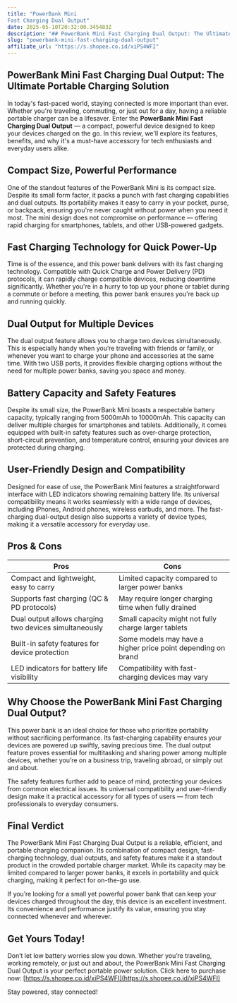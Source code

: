 ```yaml
---
title: "PowerBank Mini
Fast Charging Dual Output"
date: 2025-05-10T20:32:00.345483Z
description: "## PowerBank Mini Fast Charging Dual Output: The Ultimate Portable Charging Solution..."
slug: "powerbank-mini-fast-charging-dual-output"
affiliate_url: "https://s.shopee.co.id/xiPS4WFI"
---
```

## PowerBank Mini Fast Charging Dual Output: The Ultimate Portable Charging Solution

In today's fast-paced world, staying connected is more important than ever. Whether you're traveling, commuting, or just out for a day, having a reliable portable charger can be a lifesaver. Enter the **PowerBank Mini Fast Charging Dual Output** — a compact, powerful device designed to keep your devices charged on the go. In this review, we'll explore its features, benefits, and why it's a must-have accessory for tech enthusiasts and everyday users alike.

## Compact Size, Powerful Performance

One of the standout features of the PowerBank Mini is its compact size. Despite its small form factor, it packs a punch with fast charging capabilities and dual outputs. Its portability makes it easy to carry in your pocket, purse, or backpack, ensuring you're never caught without power when you need it most. The mini design does not compromise on performance — offering rapid charging for smartphones, tablets, and other USB-powered gadgets.

## Fast Charging Technology for Quick Power-Up

Time is of the essence, and this power bank delivers with its fast charging technology. Compatible with Quick Charge and Power Delivery (PD) protocols, it can rapidly charge compatible devices, reducing downtime significantly. Whether you're in a hurry to top up your phone or tablet during a commute or before a meeting, this power bank ensures you're back up and running quickly.

## Dual Output for Multiple Devices

The dual output feature allows you to charge two devices simultaneously. This is especially handy when you’re traveling with friends or family, or whenever you want to charge your phone and accessories at the same time. With two USB ports, it provides flexible charging options without the need for multiple power banks, saving you space and money.

## Battery Capacity and Safety Features

Despite its small size, the PowerBank Mini boasts a respectable battery capacity, typically ranging from 5000mAh to 10000mAh. This capacity can deliver multiple charges for smartphones and tablets. Additionally, it comes equipped with built-in safety features such as over-charge protection, short-circuit prevention, and temperature control, ensuring your devices are protected during charging.

## User-Friendly Design and Compatibility

Designed for ease of use, the PowerBank Mini features a straightforward interface with LED indicators showing remaining battery life. Its universal compatibility means it works seamlessly with a wide range of devices, including iPhones, Android phones, wireless earbuds, and more. The fast-charging dual-output design also supports a variety of device types, making it a versatile accessory for everyday use.

## Pros & Cons

| **Pros**                                         | **Cons**                                        |
|--------------------------------------------------|------------------------------------------------|
| Compact and lightweight, easy to carry        | Limited capacity compared to larger power banks |
| Supports fast charging (QC & PD protocols)    | May require longer charging time when fully drained |
| Dual output allows charging two devices simultaneously | Small capacity might not fully charge larger tablets |
| Built-in safety features for device protection | Some models may have a higher price point depending on brand |
| LED indicators for battery life visibility     | Compatibility with fast-charging devices may vary |

## Why Choose the PowerBank Mini Fast Charging Dual Output?

This power bank is an ideal choice for those who prioritize portability without sacrificing performance. Its fast-charging capability ensures your devices are powered up swiftly, saving precious time. The dual output feature proves essential for multitasking and sharing power among multiple devices, whether you’re on a business trip, traveling abroad, or simply out and about.

The safety features further add to peace of mind, protecting your devices from common electrical issues. Its universal compatibility and user-friendly design make it a practical accessory for all types of users — from tech professionals to everyday consumers.

## Final Verdict

The PowerBank Mini Fast Charging Dual Output is a reliable, efficient, and portable charging companion. Its combination of compact design, fast-charging technology, dual outputs, and safety features make it a standout product in the crowded portable charger market. While its capacity may be limited compared to larger power banks, it excels in portability and quick charging, making it perfect for on-the-go use.

If you’re looking for a small yet powerful power bank that can keep your devices charged throughout the day, this device is an excellent investment. Its convenience and performance justify its value, ensuring you stay connected whenever and wherever.

## Get Yours Today!

Don’t let low battery worries slow you down. Whether you’re traveling, working remotely, or just out and about, the PowerBank Mini Fast Charging Dual Output is your perfect portable power solution. Click here to purchase now: [https://s.shopee.co.id/xiPS4WFI](https://s.shopee.co.id/xiPS4WFI)

Stay powered, stay connected!